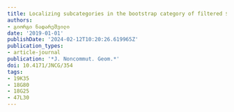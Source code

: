 ```yaml
---
title: Localizing subcategories in the bootstrap category of filtered $C^*$-algebras
authors:
- გიორგი ნადარეშვილი
date: '2019-01-01'
publishDate: '2024-02-12T10:20:26.619965Z'
publication_types:
- article-journal
publication: '*J. Noncommut. Geom.*'
doi: 10.4171/JNCG/354
tags:
- 19K35
- 18G80
- 18G25
- 47L30
---
```

